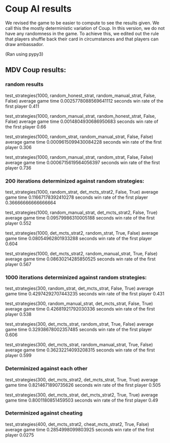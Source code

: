 # Coup AI results

We revised the game to be easier to compute to see the results given. We call
this the mostly deterministic variation of Coup. In this version, we do not have
any randomness in the game. To achieve this, we edited out the rule that players
shuffle back their card in circumstances and that players can draw ambassador.

(Ran using pypy3)
## MDV Coup results:
### random results
test_strategies(1000, random_honest_strat, random_manual_strat, False, False)
average game time 0.0025778088569641112 seconds
win rate of the first player 0.411

test_strategies(1000, random_manual_strat, random_honest_strat, False, False)
average game time 0.0014804930686950683 seconds
win rate of the first player 0.66

test_strategies(1000, random_strat, random_manual_strat, False, False)
average game time 0.0009615099430084228 seconds
win rate of the first player 0.306

test_strategies(1000, random_manual_strat, random_strat, False, False)
average game time 0.0006715619564056397 seconds
win rate of the first player 0.736

### 200 iterations determinized against random strategies:
test_strategies(1000, random_strat, det_mcts_strat2, False, True)
average game time 0.11667178392410278 seconds
win rate of the first player 0.36666666666666664

test_strategies(1000, random_manual_strat, det_mcts_strat2, False, True)
average game time 0.09579986310005188 seconds
win rate of the first player 0.552

test_strategies(1000, det_mcts_strat2, random_strat, True, False)
average game time 0.08054962801933288 seconds
win rate of the first player 0.604

test_strategies(1000, det_mcts_strat2, random_manual_strat, True, False)
average game time 0.08630214285850525 seconds
win rate of the first player 0.567

### 1000 iterations determinized against random strategies:
test_strategies(300, random_strat, det_mcts_strat, False, True)
average game time 0.42974292707443235 seconds
win rate of the first player 0.431

test_strategies(300, random_manual_strat, det_mcts_strat, False, True)
average game time 0.42681921792030336 seconds
win rate of the first player 0.538

test_strategies(300, det_mcts_strat, random_strat, True, False)
average game time 0.32938678002357485 seconds
win rate of the first player 0.606

test_strategies(300, det_mcts_strat, random_manual_strat, True, False)
average game time 0.36232214093208315 seconds
win rate of the first player 0.599


### Determinized against each other
test_strategies(300, det_mcts_strat2, det_mcts_strat, True, True)
average game time 0.8214671890735626 seconds
win rate of the first player 0.505

test_strategies(300, det_mcts_strat, det_mcts_strat2, True, True)
average game time 0.8001180851459503 seconds
win rate of the first player 0.49

### Determinized against cheating
test_strategies(400, det_mcts_strat2, cheat_mcts_strat2, True, False)
average game time 0.2854998099803925 seconds
win rate of the first player 0.0275
